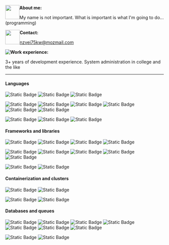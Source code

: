 <img style="float: left;" width="45" src="./icons/w98_user_card.ico"> **About me:**

My name is not important. What is important is what I'm going to do... (programming)

<img style="float: left;" width="46" src="./icons/w98_mailbox_world.ico"> **Contact:**

nzvei75kw@mozmail.com

<img style="float: left;" src="./icons/w98_internet_options.ico"> **Work experience:**

3+ years of development experience. System administration in college and the like
___

#### Languages

![Static Badge](https://img.shields.io/badge/%E2%AD%90%20%E2%AD%90%20%E2%AD%90%20%E2%AD%90%20%E2%AD%90-grey?style=for-the-badge) ![Static Badge](https://img.shields.io/badge/python-blue?style=for-the-badge&logo=python&logoColor=yellow) ![Static Badge](https://img.shields.io/badge/php-black?style=for-the-badge&logo=php)

![Static Badge](https://img.shields.io/badge/%E2%AD%90%20%E2%AD%90%20%E2%AD%90%20%E2%AD%90-grey?style=for-the-badge)  ![Static Badge](https://img.shields.io/badge/javascript-blue?style=for-the-badge&logo=javascript) ![Static Badge](https://img.shields.io/badge/shell%20scripting-black?style=for-the-badge&logo=gnubash&logoColor=white) ![Static Badge](https://img.shields.io/badge/rust-brown?style=for-the-badge&logo=rust&logoColor=white) ![Static Badge](https://img.shields.io/badge/HTML5-orange?style=for-the-badge&logo=html5&logoColor=white) ![Static Badge](https://img.shields.io/badge/css3-blue?style=for-the-badge&logo=css3&logoColor=white)

![Static Badge](https://img.shields.io/badge/%E2%AD%90%20%E2%AD%90%20%E2%AD%90-grey?style=for-the-badge) ![Static Badge](https://img.shields.io/badge/c%20language-blue?style=for-the-badge&logo=c&logoColor=white) ![Static Badge](https://img.shields.io/badge/go%20lang-blue?style=for-the-badge&logo=go&logoColor=white)

#### Frameworks and libraries

![Static Badge](https://img.shields.io/badge/%E2%AD%90%20%E2%AD%90%20%E2%AD%90%20%E2%AD%90%20%E2%AD%90-grey?style=for-the-badge) ![Static Badge](https://img.shields.io/badge/laravel-red?style=for-the-badge&logo=laravel&logoColor=white) ![Static Badge](https://img.shields.io/badge/Vue.js-black?style=for-the-badge&logo=vue.js&logoColor=lime) ![Static Badge](https://img.shields.io/badge/jquery-%230769AD?style=for-the-badge&logo=jquery&logoColor=white)

![Static Badge](https://img.shields.io/badge/%E2%AD%90%20%E2%AD%90%20%E2%AD%90%20%E2%AD%90-grey?style=for-the-badge) ![Static Badge](https://img.shields.io/badge/Symfony-white?style=for-the-badge&logo=symfony&logoColor=black) ![Static Badge](https://img.shields.io/badge/Nuxt.js-black?style=for-the-badge&logo=nuxt.js&logoColor=lime) ![Static Badge](https://img.shields.io/badge/Bootstrap-white?style=for-the-badge&logo=bootstrap&logoColor=purple) ![Static Badge](https://img.shields.io/badge/Tailwind%20CSS-white?style=for-the-badge&logo=tailwindcss&logoColor=blue)

![Static Badge](https://img.shields.io/badge/%E2%AD%90%20%E2%AD%90%20%E2%AD%90-grey?style=for-the-badge) ![Static Badge](https://img.shields.io/badge/nodejs-%23339933?style=for-the-badge&logo=node.js&logoColor=white)

#### Containerization and clusters

![Static Badge](https://img.shields.io/badge/%E2%AD%90%20%E2%AD%90%20%E2%AD%90%20%E2%AD%90-grey?style=for-the-badge) ![Static Badge](https://img.shields.io/badge/Docker-black?style=for-the-badge&logo=docker&logoColor=blue)

![Static Badge](https://img.shields.io/badge/%E2%AD%90%20%E2%AD%90%20%E2%AD%90-grey?style=for-the-badge) ![Static Badge](https://img.shields.io/badge/k8s-white?style=for-the-badge&logo=kubernetes&logoColor=blue)

#### Databases and queues

![Static Badge](https://img.shields.io/badge/%E2%AD%90%20%E2%AD%90%20%E2%AD%90%20%E2%AD%90-grey?style=for-the-badge)
![Static Badge](https://img.shields.io/badge/mysql-blue?style=for-the-badge&logo=mysql&logoColor=white)
![Static Badge](https://img.shields.io/badge/sqlite-%23003B57?style=for-the-badge&logo=sqlite&logoColor=white)
![Static Badge](https://img.shields.io/badge/postgresql-%234169E1?style=for-the-badge&logo=postgresql&logoColor=white)
![Static Badge](https://img.shields.io/badge/mariadb-%23003545?style=for-the-badge&logo=mariadb&logoColor=white)
![Static Badge](https://img.shields.io/badge/redis-%23DC382D?style=for-the-badge&logo=redis&logoColor=white)
![Static Badge](https://img.shields.io/badge/mongodb-%2347A248?style=for-the-badge&logo=mongodb&logoColor=white)

![Static Badge](https://img.shields.io/badge/%E2%AD%90%20%E2%AD%90%20%E2%AD%90-grey?style=for-the-badge) ![Static Badge](https://img.shields.io/badge/rabbitmq-%23FF6600?style=for-the-badge&logo=rabbitmq&logoColor=white)

